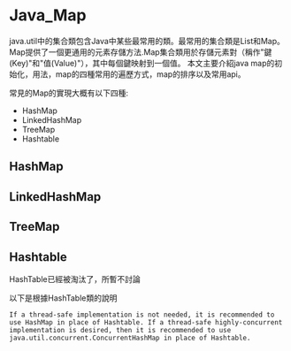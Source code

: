 # Java_Map
java.util中的集合類包含Java中某些最常用的類。最常用的集合類是List和Map。
Map提供了一個更通用的元素存儲方法.Map集合類用於存儲元素對（稱作"鍵(Key)"和"值(Value)"），其中每個鍵映射到一個值。
本文主要介紹java map的初始化，用法，map的四種常用的遍歷方式，map的排序以及常用api。

常見的Map的實現大概有以下四種:
* HashMap
* LinkedHashMap
* TreeMap
* Hashtable

## HashMap
## LinkedHashMap
## TreeMap
## Hashtable
HashTable已經被淘汰了，所暫不討論

以下是根據HashTable類的說明
```
If a thread-safe implementation is not needed, it is recommended to use HashMap in place of Hashtable. If a thread-safe highly-concurrent implementation is desired, then it is recommended to use java.util.concurrent.ConcurrentHashMap in place of Hashtable.
```
